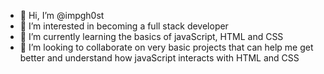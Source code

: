 - 👋 Hi, I’m @impgh0st
- 👀 I’m interested in becoming a full stack developer
- 🌱 I’m currently learning the basics of javaScript, HTML and CSS
- 💞️ I’m looking to collaborate on very basic projects that can help me get better and understand how javaScript interacts with HTML and CSS


<!---
impgh0st/impgh0st is a ✨ special ✨ repository because its `README.md` (this file) appears on your GitHub profile.
You can click the Preview link to take a look at your changes.
--->
